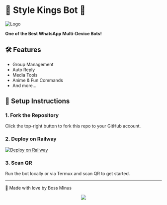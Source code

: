 # 👑 Style Kings Bot 👑

![Logo](.https://ibb.co/jvV6gn07.png)

**One of the Best WhatsApp Multi-Device Bots!**

## 🛠 Features
- Group Management
- Auto Reply
- Media Tools
- Anime & Fun Commands
- And more...

## 🚀 Setup Instructions

### 1. Fork the Repository
Click the top-right button to fork this repo to your GitHub account.

### 2. Deploy on Railway
[![Deploy on Railway](https://railway.app/button.svg)](https://railway.app/)

### 3. Scan QR
Run the bot locally or via Termux and scan QR to get started.

---

👑 Made with love by Boss Minus

<p align="center">
  <img src="https://files.catbox.moe/qumhu4.jpg" />
</p>
